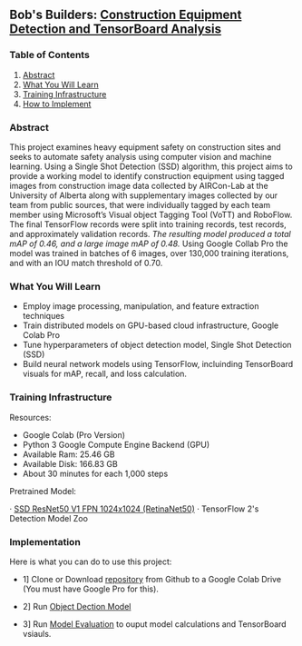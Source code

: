 ## Bob's Builders: [Construction Equipment Detection and TensorBoard Analysis](https://github.com/usheikh2/daen690)

### Table of Contents

 1. [Abstract](#abstract)
 2. [What You Will Learn](#what-you-will-learn)
 3. [Training Infrastructure](#training-infrastructure)
 4. [How to Implement](#implementation)

### Abstract

This project examines heavy equipment safety on construction sites and seeks to automate safety analysis using computer vision and machine learning. Using a Single Shot Detection (SSD) algorithm, this project aims to provide a working model to identify construction equipment using tagged images from construction image data collected by AIRCon-Lab at the University of Alberta along with supplementary images collected by our team from public sources, that were individually tagged by each team member using Microsoft’s Visual object Tagging Tool (VoTT) and RoboFlow. The final TensorFlow records were split into training records, test records, and approximately validation records. _The resulting model produced a total mAP of 0.46, and a large image mAP of 0.48._ Using Google Collab Pro the model was trained in batches of 6 images, over 130,000 training iterations, and with an IOU match threshold of 0.70.

### What You Will Learn
- Employ image processing, manipulation, and feature extraction techniques
- Train distributed models on GPU-based cloud infrastructure, Google Colab Pro
- Tune hyperparameters of object detection model, Single Shot Detection (SSD)
- Build neural network models using TensorFlow, incluinding TensorBoard visuals for mAP, recall, and loss calculation.

### Training Infrastructure

Resources:

- Google Colab (Pro Version)
- Python 3 Google Compute Engine Backend (GPU)
- Available Ram: 25.46 GB 
- Available Disk: 166.83 GB
- About 30 minutes for each 1,000 steps

Pretrained Model: 

·         [SSD ResNet50 V1 FPN 1024x1024 (RetinaNet50)](https://github.com/adityagandhamal/tensorflow-object-detection/blob/master/README.md)
·         TensorFlow 2's Detection Model Zoo
 
 
### Implementation
Here is what you can do to use this project:
  
  - 1] Clone or Download [repository](https://github.com/usheikh2/daen690) from Github to a Google Colab Drive (You must have Google Pro for this).
  
  - 2] Run [Object Dection Model](https://github.com/usheikh2/daen690/blob/main/combine_object_detection.ipynb)

  - 3] Run [Model Evaluation](https://github.com/usheikh2/daen690/blob/main/Model_Evaluations.ipynb) to ouput model calculations and TensorBoard vsiauls.

  
